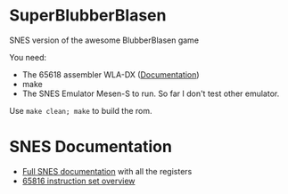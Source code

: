 # SuperBlubberBlasen
SNES version of the awesome BlubberBlasen game

You need:
* The 65618 assembler WLA-DX ([Documentation](https://wla-dx.readthedocs.io/en/latest/index.html))
* make
* The SNES Emulator Mesen-S to run. So far I don't test other emulator.

Use ```make clean; make``` to build the rom.

# SNES Documentation

* [Full SNES documentation](https://problemkaputt.de/fullsnes.htm) with all the registers
* [65816 instruction set overview](https://undisbeliever.net/snesdev/65816-opcodes.htm)
